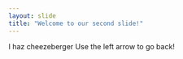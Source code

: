 ```yaml
---
layout: slide
title: "Welcome to our second slide!"
---
```

I haz cheezeberger
Use the left arrow to go back!
